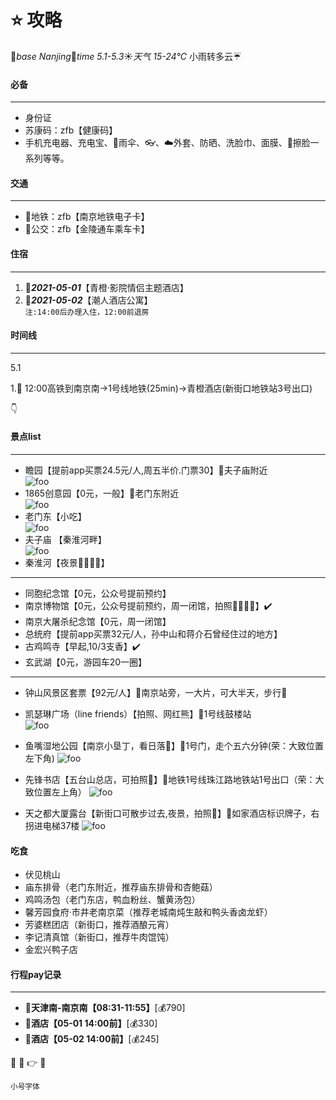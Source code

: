 # :star: 攻略

:purple_heart:*base Nanjing*:green_heart:*time 5.1-5.3*:sunny:*天气 15-24℃* 小雨转多云:umbrella:

#### 必备
---

- 身份证
- 苏康码：zfb【健康码】
- 手机充电器、充电宝、:closed_umbrella:雨伞、:eyeglasses:、:cloud:外套、防晒、洗脸巾、面膜、:girl:擦脸一系列等等。

#### 交通
---

- :monorail:地铁：zfb【南京地铁电子卡】
- :bus:公交：zfb【金陵通车乘车卡】

#### 住宿
---

1. :love_hotel:***2021-05-01***【青橙·影院情侣主题酒店】
1. :hotel:***2021-05-02***【潮人酒店公寓】     
   `注:14:00后办理入住，12:00前退房`

#### 时间线

---
5.1

1.:bullettrain_side: 12:00高铁到南京南->1号线地铁(25min)->青橙酒店(新街口地铁站3号出口)

:point_down:

#### 景点list
---

- 瞻园【提前app买票24.5元/人,周五半价.门票30】:beginner:夫子庙附近  
  <img class="w-mini" :src="$withBase('/file/nanjing/zhanyuan.jpg')" alt="foo">
- 1865创意园【0元，一般】:beginner:老门东附近    
  <img class="w-mini" :src="$withBase('/file/nanjing/1865.png')" alt="foo">
- 老门东【小吃】  
  <img class="w-mini" :src="$withBase('/file/nanjing/laomendong.png')" alt="foo">
- 夫子庙 【秦淮河畔】    
  <img class="w-mini" :src="$withBase('/file/nanjing/fuzimiao.png')" alt="foo">
- 秦淮河【夜景:star2::star2::star2::star2:】

---

- 同胞纪念馆【0元，公众号提前预约】
- 南京博物馆【0元，公众号提前预约，周一闭馆，拍照:star2::star2::star2::star2:】:heavy_check_mark:
- 南京大屠杀纪念馆【0元，周一闭馆】
- 总统府【提前app买票32元/人，孙中山和蒋介石曾经住过的地方】
- 古鸡鸣寺【早起,10/3支香】:heavy_check_mark:
- 玄武湖【0元，游园车20一圈】

---

- 钟山风景区套票【92元/人】:beginner:南京站旁，一大片，可大半天，步行:runner:


- 凯瑟琳广场（line friends）【拍照、网红熊】:beginner:1号线鼓楼站   
  <img class="w-mini" :src="$withBase('/file/nanjing/xiong.png')" alt="foo">
- 鱼嘴湿地公园【南京小垦丁，看日落:ribbon:】:beginner:1号门，走个五六分钟(荣：大致位置左下角)
  <img class="w-mini" :src="$withBase('/file/nanjing/yuzui.png')" alt="foo">
- 先锋书店【五台山总店，可拍照:ribbon:】:beginner:地铁1号线珠江路地铁站1号出口（荣：大致位置左上角）
  <img class="w-mini" :src="$withBase('/file/nanjing/xianfeng.png')" alt="foo">
- 天之都大厦露台【新街口可散步过去,夜景，拍照:ribbon:】:beginner:如家酒店标识牌子，右拐进电梯37楼
  <img class="w-mini" :src="$withBase('/file/nanjing/tianzhidu.png')" alt="foo">

#### 吃食

- 伏见桃山
- 庙东排骨（老门东附近，推荐庙东排骨和杏鲍菇）
- 鸡鸣汤包（老门东店，鸭血粉丝、蟹黄汤包）
- 馨芳园食府·市井老南京菜（推荐老城南炖生敲和鸭头香卤龙虾）
- 芳婆糕团店（新街口，推荐酒酿元宵）
- 李记清真馆（新街口，推荐牛肉馄饨）
- 金宏兴鸭子店

#### 行程pay记录
---

- :bullettrain_side:**天津南-南京南【08:31-11:55】**[:moneybag:790]
- :love_hotel:**酒店【05-01 14:00前】**[:moneybag:330]
- :hotel:**酒店【05-02 14:00前】**[:moneybag:245]


:train2:
:two_women_holding_hands:
:point_right:
:taxi:

<small>小号字体</small>


